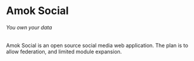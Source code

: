 # Amok Social
###### You own your data

Amok Social is an open source social media web application. The plan is to allow federation, and limited module expansion. 
